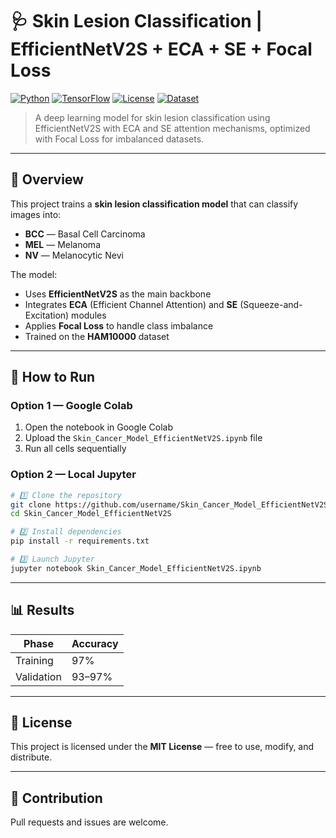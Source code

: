 # 🩺 Skin Lesion Classification | EfficientNetV2S + ECA + SE + Focal Loss

[![Python](https://img.shields.io/badge/Python-3.8%2B-blue)]()
[![TensorFlow](https://img.shields.io/badge/TensorFlow-2.9%2B-orange)]()
[![License](https://img.shields.io/badge/License-MIT-green)]()
[![Dataset](https://img.shields.io/badge/Dataset-HAM10000-red)](https://www.kaggle.com/kmader/skin-cancer-mnist-ham10000)

> A deep learning model for skin lesion classification using EfficientNetV2S with ECA and SE attention mechanisms, optimized with Focal Loss for imbalanced datasets.

---

## 📌 Overview
This project trains a **skin lesion classification model** that can classify images into:
- **BCC** — Basal Cell Carcinoma  
- **MEL** — Melanoma  
- **NV** — Melanocytic Nevi  

The model:
- Uses **EfficientNetV2S** as the main backbone
- Integrates **ECA** (Efficient Channel Attention) and **SE** (Squeeze-and-Excitation) modules
- Applies **Focal Loss** to handle class imbalance
- Trained on the **HAM10000** dataset

---

## 🚀 How to Run

### Option 1 — Google Colab
1. Open the notebook in Google Colab  
2. Upload the `Skin_Cancer_Model_EfficientNetV2S.ipynb` file  
3. Run all cells sequentially  

### Option 2 — Local Jupyter
```bash
# 1️⃣ Clone the repository
git clone https://github.com/username/Skin_Cancer_Model_EfficientNetV2S.git
cd Skin_Cancer_Model_EfficientNetV2S

# 2️⃣ Install dependencies
pip install -r requirements.txt

# 3️⃣ Launch Jupyter
jupyter notebook Skin_Cancer_Model_EfficientNetV2S.ipynb
````

---

## 📊 Results

| Phase      | Accuracy |
| ---------- | -------- |
| Training   | 97%      |
| Validation | 93–97%   |

---

## 📜 License

This project is licensed under the **MIT License** — free to use, modify, and distribute.

---

## 🙌 Contribution

Pull requests and issues are welcome.


